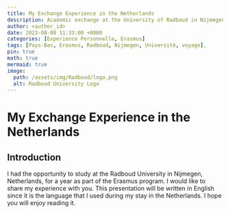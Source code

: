 ```yaml
---
title: My Exchange Experience in the Netherlands
description: Academic exchange at the University of Radboud in Nijmegen
author: <author_id>
date: 2023-08-08 11:33:00 +0800
categories: [Experience Personnelle, Erasmus]
tags: [Pays-Bas, Erasmus, Radboud, Nijmegen, Université, voyage],
pin: true
math: true
mermaid: true
image:
  path: /assets/img/Radboud/logo.png
  alt: Radboud University Logo
---
```


# My Exchange Experience in the Netherlands

## Introduction

I had the opportunity to study at the Radboud University in Nijmegen, Netherlands, for a year as part of the Erasmus program. I would like to share my experience with you. This presentation will be written in English since it is the language that I used during my stay in the Netherlands. I hope you will enjoy reading it.


